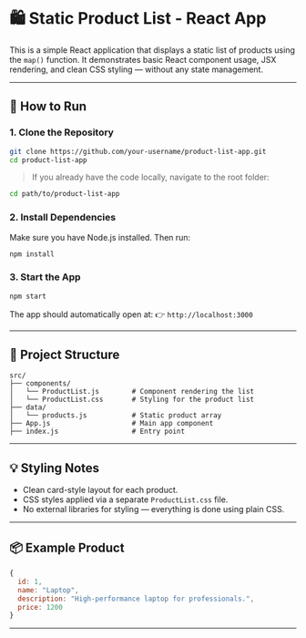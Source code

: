 # 🛍️ Static Product List - React App

This is a simple React application that displays a static list of products using the `map()` function. It demonstrates basic React component usage, JSX rendering, and clean CSS styling — without any state management.

---

## 🚀 How to Run

### 1. Clone the Repository

```bash
git clone https://github.com/your-username/product-list-app.git
cd product-list-app
```

> If you already have the code locally, navigate to the root folder:

```bash
cd path/to/product-list-app
```

### 2. Install Dependencies

Make sure you have Node.js installed. Then run:

```bash
npm install
```

### 3. Start the App

```bash
npm start
```

The app should automatically open at:
👉 `http://localhost:3000`

---

## 📁 Project Structure

```
src/
├── components/
│   └── ProductList.js        # Component rendering the list
│   └── ProductList.css       # Styling for the product list
├── data/
│   └── products.js           # Static product array
├── App.js                    # Main app component
├── index.js                  # Entry point
```

---

## 💡 Styling Notes

- Clean card-style layout for each product.
- CSS styles applied via a separate `ProductList.css` file.
- No external libraries for styling — everything is done using plain CSS.

---

## 📦 Example Product

```js
{
  id: 1,
  name: "Laptop",
  description: "High-performance laptop for professionals.",
  price: 1200
}
```

---
